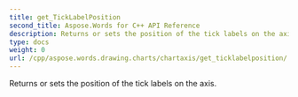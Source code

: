 ```yaml
---
title: get_TickLabelPosition
second_title: Aspose.Words for C++ API Reference
description: Returns or sets the position of the tick labels on the axis. 
type: docs
weight: 0
url: /cpp/aspose.words.drawing.charts/chartaxis/get_ticklabelposition/
---
```


Returns or sets the position of the tick labels on the axis. 

